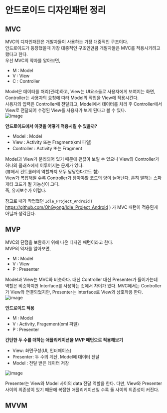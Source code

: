 # 안드로이드 디자인패턴 정리

## MVC
MVC의 디자인패턴은 개발자들이 사용하는 가장 대중적인 구조이다.</br>
안드로이드가 등장했을때 가장 대중적인 구조인만큼 개발자들은 MVC를 적용시키려고 했다고 한다.</br>
우선 MVC의 약자를 알아보면,
- M : Model
- V : View
- C : Controller

Model은 데이터를 처리(관리)하고, View는 UI요소들로 사용자에게 보여지는 화면, Controller는 사용자의 요청에 따라 Model의 작업을 View에 적용시킨다.</br>
사용자의 입력은 Controller에 전달되고, Model에서 데이터를 처리 후 Controller에서 View로 전달되어 수정된 View를 사용자가 보게 된다고 볼 수 있다.</br>
![image](https://user-images.githubusercontent.com/52282493/125837106-b3eb4d42-8bef-4612-bbee-859d6d7023c3.png)


**안드로이드에서 이것을 어떻게 적용시킬 수 있을까?**
- Model : Model
- View : Activity 또는 Fragment(xml 파일) 
- Controller : Activity 또는 Fragment

Model과 View가 분리되어 있기 때문에 괜찮아 보일 수 있으나 View와 Controller가 하나의 클래스에서 이루어지는 문제가 있다.</br>
(뷰에서 컨트롤러의 역할까지 모두 담당한다고도 함)</br>
View가 복잡해질 수록 Controller가 담아야할 코드의 양이 늘어난다. 흔히 말하는 스파게티 코드가 될 가능성이 크다.</br>
즉, 유지보수가 어렵다.</br>

참고로 내가 작업했던 `Idle_Project_Android` ( https://github.com/OhGyong/Idle_Project_Android ) 가 MVC 패턴이 적용된게 아닐까 생각된다.</br>

## MVP
MVC의 단점을 보완하기 위해 나온 디자인 패턴이라고 한다.</br>
MVP의 약자를 알아보면,
- M : Model
- V : View
- P : Presenter

Model과 View는 MVC와 비슷하다. 대신 Controller 대신 Presenter가 들어가는데 역할은 비슷하지만 Interface를 사용하는 것에서 차이가 있다. MVC에서는 Controller가 View와 연결되었지만, Presenter는 Interface로 View와 상호작용 한다.</br>
![image](https://user-images.githubusercontent.com/52282493/126066034-9083e940-137e-4cee-9913-20327d451298.png)

**안드로이드 적용**
- M : Model
- V : Activity, Fragement(xml 파일)
- P : Presenter

**간단한 두 수를 더하는 애플리케이션을 MVP 패턴으로 적용해보기**
- View: 화면구성(UI, 인터페이스)
- Presenter: 두 수의 계산, Model에 데이터 전달
- Model : 전달 받은 데이터 저장

![image](https://user-images.githubusercontent.com/52282493/126065845-54061665-cabf-4dce-bba9-6d07a6260210.png)


Presenter는 View와 Model 사이의 data 전달 역할을 한다. 다만, View와 Presenter 사이의 의존성이 있기 때문에 복잡한 애플리케이션일 수록 둘 사이의 의존성이 커진다.

## MVVM